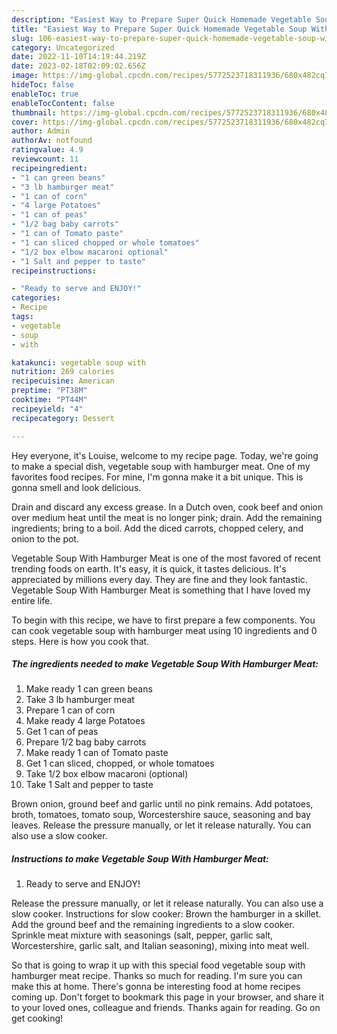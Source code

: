 ```yaml
---
description: "Easiest Way to Prepare Super Quick Homemade Vegetable Soup With Hamburger Meat"
title: "Easiest Way to Prepare Super Quick Homemade Vegetable Soup With Hamburger Meat"
slug: 106-easiest-way-to-prepare-super-quick-homemade-vegetable-soup-with-hamburger-meat
category: Uncategorized
date: 2022-11-10T14:19:44.219Z
date: 2023-02-18T02:09:02.656Z
image: https://img-global.cpcdn.com/recipes/5772523718311936/680x482cq70/vegetable-soup-with-hamburger-meat-recipe-main-photo.jpg
hideToc: false
enableToc: true
enableTocContent: false
thumbnail: https://img-global.cpcdn.com/recipes/5772523718311936/680x482cq70/vegetable-soup-with-hamburger-meat-recipe-main-photo.jpg
cover: https://img-global.cpcdn.com/recipes/5772523718311936/680x482cq70/vegetable-soup-with-hamburger-meat-recipe-main-photo.jpg
author: Admin
authorAv: notfound
ratingvalue: 4.9
reviewcount: 11
recipeingredient:
- "1 can green beans"
- "3 lb hamburger meat"
- "1 can of corn"
- "4 large Potatoes"
- "1 can of peas"
- "1/2 bag baby carrots"
- "1 can of Tomato paste"
- "1 can sliced chopped or whole tomatoes"
- "1/2 box elbow macaroni optional"
- "1 Salt and pepper to taste"
recipeinstructions:

- "Ready to serve and ENJOY!"
categories:
- Recipe
tags:
- vegetable
- soup
- with

katakunci: vegetable soup with 
nutrition: 269 calories
recipecuisine: American
preptime: "PT38M"
cooktime: "PT44M"
recipeyield: "4"
recipecategory: Dessert

---
```



Hey everyone, it's Louise, welcome to my recipe page. Today, we're going to make a special dish, vegetable soup with hamburger meat. One of my favorites food recipes. For mine, I'm gonna make it a bit unique. This is gonna smell and look delicious.

Drain and discard any excess grease. In a Dutch oven, cook beef and onion over medium heat until the meat is no longer pink; drain. Add the remaining ingredients; bring to a boil. Add the diced carrots, chopped celery, and onion to the pot.

Vegetable Soup With Hamburger Meat is one of the most favored of recent trending foods on earth. It's easy, it is quick, it tastes delicious. It's appreciated by millions every day. They are fine and they look fantastic. Vegetable Soup With Hamburger Meat is something that I have loved my entire life.


To begin with this recipe, we have to first prepare a few components. You can cook vegetable soup with hamburger meat using 10 ingredients and 0 steps. Here is how you cook that.

<!--inarticleads1-->

##### The ingredients needed to make Vegetable Soup With Hamburger Meat:

1. Make ready 1 can green beans
1. Take 3 lb hamburger meat
1. Prepare 1 can of corn
1. Make ready 4 large Potatoes
1. Get 1 can of peas
1. Prepare 1/2 bag baby carrots
1. Make ready 1 can of Tomato paste
1. Get 1 can sliced, chopped, or whole tomatoes
1. Take 1/2 box elbow macaroni (optional)
1. Take 1 Salt and pepper to taste


Brown onion, ground beef and garlic until no pink remains. Add potatoes, broth, tomatoes, tomato soup, Worcestershire sauce, seasoning and bay leaves. Release the pressure manually, or let it release naturally. You can also use a slow cooker. 

<!--inarticleads2-->

##### Instructions to make Vegetable Soup With Hamburger Meat:


1. Ready to serve and ENJOY!

Release the pressure manually, or let it release naturally. You can also use a slow cooker. Instructions for slow cooker: Brown the hamburger in a skillet. Add the ground beef and the remaining ingredients to a slow cooker. Sprinkle meat mixture with seasonings (salt, pepper, garlic salt, Worcestershire, garlic salt, and Italian seasoning), mixing into meat well. 

So that is going to wrap it up with this special food vegetable soup with hamburger meat recipe. Thanks so much for reading. I'm sure you can make this at home. There's gonna be interesting food at home recipes coming up. Don't forget to bookmark this page in your browser, and share it to your loved ones, colleague and friends. Thanks again for reading. Go on get cooking!
